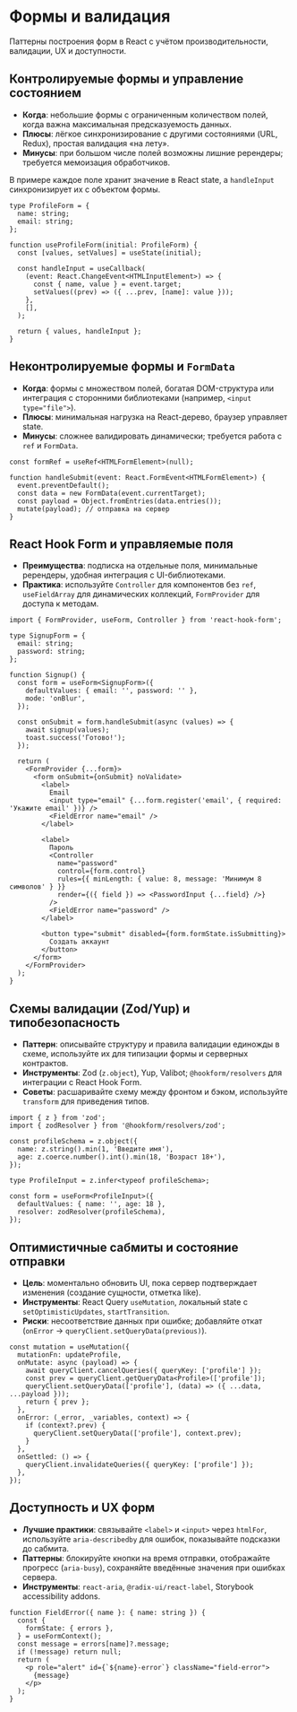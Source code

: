 # Формы и валидация

Паттерны построения форм в React с учётом производительности, валидации, UX и доступности.

## Контролируемые формы и управление состоянием

- **Когда**: небольшие формы с ограниченным количеством полей, когда важна максимальная предсказуемость данных.
- **Плюсы**: лёгкое синхронизирование с другими состояниями (URL, Redux), простая валидация «на лету».
- **Минусы**: при большом числе полей возможны лишние ререндеры; требуется мемоизация обработчиков.

В примере каждое поле хранит значение в React state, а `handleInput` синхронизирует их с объектом формы.

```tsx
type ProfileForm = {
  name: string;
  email: string;
};

function useProfileForm(initial: ProfileForm) {
  const [values, setValues] = useState(initial);

  const handleInput = useCallback(
    (event: React.ChangeEvent<HTMLInputElement>) => {
      const { name, value } = event.target;
      setValues((prev) => ({ ...prev, [name]: value }));
    },
    [],
  );

  return { values, handleInput };
}
```

## Неконтролируемые формы и `FormData`

- **Когда**: формы с множеством полей, богатая DOM-структура или интеграция с сторонними библиотеками (например, `<input type="file">`).
- **Плюсы**: минимальная нагрузка на React-дерево, браузер управляет state.
- **Минусы**: сложнее валидировать динамически; требуется работа с `ref` и `FormData`.

```tsx
const formRef = useRef<HTMLFormElement>(null);

function handleSubmit(event: React.FormEvent<HTMLFormElement>) {
  event.preventDefault();
  const data = new FormData(event.currentTarget);
  const payload = Object.fromEntries(data.entries());
  mutate(payload); // отправка на сервер
}
```

## React Hook Form и управляемые поля

- **Преимущества**: подписка на отдельные поля, минимальные ререндеры, удобная интеграция с UI-библиотеками.
- **Практика**: используйте `Controller` для компонентов без `ref`, `useFieldArray` для динамических коллекций, `FormProvider` для доступа к методам.

```tsx
import { FormProvider, useForm, Controller } from 'react-hook-form';

type SignupForm = {
  email: string;
  password: string;
};

function Signup() {
  const form = useForm<SignupForm>({
    defaultValues: { email: '', password: '' },
    mode: 'onBlur',
  });

  const onSubmit = form.handleSubmit(async (values) => {
    await signup(values);
    toast.success('Готово!');
  });

  return (
    <FormProvider {...form}>
      <form onSubmit={onSubmit} noValidate>
        <label>
          Email
          <input type="email" {...form.register('email', { required: 'Укажите email' })} />
          <FieldError name="email" />
        </label>

        <label>
          Пароль
          <Controller
            name="password"
            control={form.control}
            rules={{ minLength: { value: 8, message: 'Минимум 8 символов' } }}
            render={({ field }) => <PasswordInput {...field} />}
          />
          <FieldError name="password" />
        </label>

        <button type="submit" disabled={form.formState.isSubmitting}>
          Создать аккаунт
        </button>
      </form>
    </FormProvider>
  );
}
```

## Схемы валидации (Zod/Yup) и типобезопасность

- **Паттерн**: описывайте структуру и правила валидации единожды в схеме, используйте их для типизации формы и серверных контрактов.
- **Инструменты**: Zod (`z.object`), Yup, Valibot; `@hookform/resolvers` для интеграции с React Hook Form.
- **Советы**: расшаривайте схему между фронтом и бэком, используйте `transform` для приведения типов.

```tsx
import { z } from 'zod';
import { zodResolver } from '@hookform/resolvers/zod';

const profileSchema = z.object({
  name: z.string().min(1, 'Введите имя'),
  age: z.coerce.number().int().min(18, 'Возраст 18+'),
});

type ProfileInput = z.infer<typeof profileSchema>;

const form = useForm<ProfileInput>({
  defaultValues: { name: '', age: 18 },
  resolver: zodResolver(profileSchema),
});
```

## Оптимистичные сабмиты и состояние отправки

- **Цель**: моментально обновить UI, пока сервер подтверждает изменения (создание сущности, отметка like).
- **Инструменты**: React Query `useMutation`, локальный state с `setOptimisticUpdates`, `startTransition`.
- **Риски**: несоответствие данных при ошибке; добавляйте откат (`onError` → `queryClient.setQueryData(previous)`).

```tsx
const mutation = useMutation({
  mutationFn: updateProfile,
  onMutate: async (payload) => {
    await queryClient.cancelQueries({ queryKey: ['profile'] });
    const prev = queryClient.getQueryData<Profile>(['profile']);
    queryClient.setQueryData(['profile'], (data) => ({ ...data, ...payload }));
    return { prev };
  },
  onError: (_error, _variables, context) => {
    if (context?.prev) {
      queryClient.setQueryData(['profile'], context.prev);
    }
  },
  onSettled: () => {
    queryClient.invalidateQueries({ queryKey: ['profile'] });
  },
});
```

## Доступность и UX форм

- **Лучшие практики**: связывайте `<label>` и `<input>` через `htmlFor`, используйте `aria-describedby` для ошибок, показывайте подсказки до сабмита.
- **Паттерны**: блокируйте кнопки на время отправки, отображайте прогресс (`aria-busy`), сохраняйте введённые значения при ошибках сервера.
- **Инструменты**: `react-aria`, `@radix-ui/react-label`, Storybook accessibility addons.

```tsx
function FieldError({ name }: { name: string }) {
  const {
    formState: { errors },
  } = useFormContext();
  const message = errors[name]?.message;
  if (!message) return null;
  return (
    <p role="alert" id={`${name}-error`} className="field-error">
      {message}
    </p>
  );
}
```
